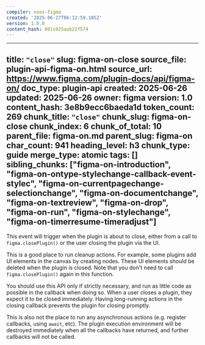 ```yaml
---
compiler: noos-figma
created: '2025-06-27T06:12:59.185Z'
version: 1.0.0
content_hash: 001c025aab22f574
---
```

---
title: `"close"`
slug: figma-on-close
source_file: plugin-api-figma-on.html
source_url: https://www.figma.com/plugin-docs/api/figma-on/
doc_type: plugin-api
created: 2025-06-26
updated: 2025-06-26
owner: figma
version: 1.0
content_hash: 3e8b9ecc6baeda1d
token_count: 269
chunk_title: `"close"`
chunk_slug: figma-on-close
chunk_index: 6
chunk_of_total: 10
parent_file: figma-on.md
parent_slug: figma-on
char_count: 941
heading_level: h3
chunk_type: guide
merge_type: atomic
tags: []
sibling_chunks: ["figma-on-introduction", "figma-on-ontype-stylechange-callback-event-stylec", "figma-on-currentpagechange-selectionchange", "figma-on-documentchange", "figma-on-textreview", "figma-on-drop", "figma-on-run", "figma-on-stylechange", "figma-on-timerresume-timeradjust"]
---

This event will trigger when the plugin is about to close, either from a call to `figma.closePlugin()` or the user closing the plugin via the UI.

This is a good place to run cleanup actions. For example, some plugins add UI elements in the canvas by creating nodes. These UI elements should be deleted when the plugin is closed. Note that you don't need to call `figma.closePlugin()` again in this function.

You should use this API only if strictly necessary, and run as little code as possible in the callback when doing so. When a user closes a plugin, they expect it to be closed immediately. Having long-running actions in the closing callback prevents the plugin for closing promptly.

This is also not the place to run any asynchronous actions (e.g. register callbacks, using `await`, etc). The plugin execution environment will be destroyed immediately when all the callbacks have returned, and further callbacks will not be called.
